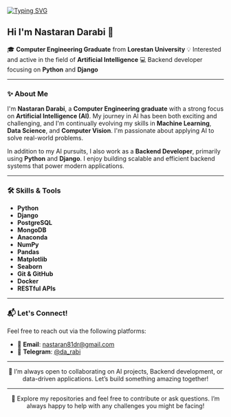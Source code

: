
<!--
**NastaranDR/NastaranDR** is a ✨ _special_ ✨ repository because its `README.md` (this file) appears on your GitHub profile.

Here are some ideas to get you started:

- 🔭 I’m currently working on ...
- 🌱 I’m currently learning ...
- 👯 I’m looking to collaborate on ...
- 🤔 I’m looking for help with ...
- 💬 Ask me about ...
- 📫 How to reach me: ...
- 😄 Pronouns: ...
- ⚡ Fun fact: ...
-->

[![Typing SVG](https://readme-typing-svg.herokuapp.com?font=Source+Code+Pro&weight=500&duration=3000&pause=1200&color=FFC83D&width=500&height=60&lines=For+AI+solutions;For+Backend+development;For+scalable+applications;For+deep+learning;For+mentorship+and+growth)](https://git.io/typing-svg)

## Hi I'm Nastaran Darabi 👋

🎓 **Computer Engineering Graduate** from **Lorestan University**
💡 Interested and active in the field of **Artificial Intelligence**
💻 Backend developer focusing on **Python** and **Django**

---

### ✨ About Me

I'm **Nastaran Darabi**, a **Computer Engineering graduate** with a strong focus on **Artificial Intelligence (AI)**. My journey in AI has been both exciting and challenging, and I'm continually evolving my skills in **Machine Learning**, **Data Science**, and **Computer Vision**. I'm passionate about applying AI to solve real-world problems.

In addition to my AI pursuits, I also work as a **Backend Developer**, primarily using **Python** and **Django**. I enjoy building scalable and efficient backend systems that power modern applications.

---

### 🛠️ Skills & Tools

- **Python**
- **Django**
- **PostgreSQL**
- **MongoDB**
- **Anaconda**
- **NumPy**
- **Pandas**
- **Matplotlib**
- **Seaborn**
- **Git & GitHub**
- **Docker**
- **RESTful APIs**

---

### 📬 Let's Connect!

Feel free to reach out via the following platforms:

- 📧 **Email**: [nastaran81dr@gmail.com](mailto:nastaran81dr@gmail.com)
- 💬 **Telegram**: [@da_rabi](https://t.me/da_rabi)

---

<p align="center">
  🚀 I’m always open to collaborating on  AI projects, Backend development, or data-driven applications. Let’s build something amazing together!
</p>

---

<p align="center">
  🌟 Explore my repositories and feel free to contribute or ask questions. I’m always happy to help with any challenges you might be facing!
</p>

